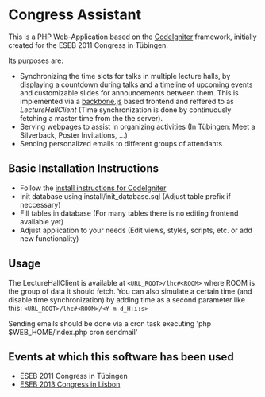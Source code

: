 Congress Assistant
==================
This is a PHP Web-Application based on the [CodeIgniter](http://ellislab.com/codeigniter "CodeIgniter") framework, initially created for the ESEB 2011 Congress in Tübingen.

Its purposes are:

* Synchronizing the time slots for talks in multiple lecture halls, by displaying a countdown during talks and a timeline of upcoming events and customizable slides for announcements between them. This is implemented via a [backbone.js](http://backbonejs.org/ "backbone.js") based frontend and reffered to as *LectureHallClient* (Time synchronization is done by continuously fetching a master time from the the server).
* Serving webpages to assist in organizing activities (In Tübingen: Meet a Silverback, Poster Invitations, ...)
* Sending personalized emails to different groups of attendants

Basic Installation Instructions
-------------------------------
* Follow the [install instructions for CodeIgniter](https://ellislab.com/codeigniter/user-guide/installation/index.html)
* Init database using install/init_database.sql (Adjust table prefix if neccessary)
* Fill tables in database (For many tables there is no editing frontend available yet)
* Adjust application to your needs (Edit views, styles, scripts, etc. or add new functionality)

Usage
-----
The LectureHallClient is available at ```<URL_ROOT>/lhc#<ROOM>``` where ROOM is the group of data it should fetch. You can also simulate a certain time (and disable time synchronization) by adding time as a second parameter like this: ```<URL_ROOT>/lhc#<ROOM>/<Y-m-d_H:i:s>```

Sending emails should be done via a cron task executing 'php $WEB_HOME/index.php cron sendmail'

Events at which this software has been used
-------------------------------------------
* ESEB 2011 Congress in Tübingen
* [ESEB 2013 Congress in Lisbon](http://www.eseb2013.com)
